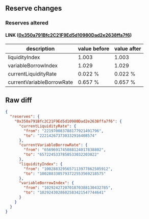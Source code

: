 ## Reserve changes

### Reserves altered

#### LINK ([0x350a791Bfc2C21F9Ed5d10980Dad2e2638ffa7f6](https://optimistic.etherscan.io/address/0x350a791Bfc2C21F9Ed5d10980Dad2e2638ffa7f6))

| description | value before | value after |
| --- | --- | --- |
| liquidityIndex | 1.003 | 1.003 |
| variableBorrowIndex | 1.029 | 1.029 |
| currentLiquidityRate | 0.022 % | 0.022 % |
| currentVariableBorrowRate | 0.657 % | 0.657 % |


## Raw diff

```json
{
  "reserves": {
    "0x350a791Bfc2C21F9Ed5d10980Dad2e2638ffa7f6": {
      "currentLiquidityRate": {
        "from": "221970083788177921491796",
        "to": "222142673730332916408574"
      },
      "currentVariableBorrowRate": {
        "from": "6569691745088124017838802",
        "to": "6572245337850533032203022"
      },
      "liquidityIndex": {
        "from": "1002883295657113977862505912",
        "to": "1002883305793722553569218575"
      },
      "variableBorrowIndex": {
        "from": "1029242720701870388130432785",
        "to": "1029243028602583421547744641"
      }
    }
  }
}
```